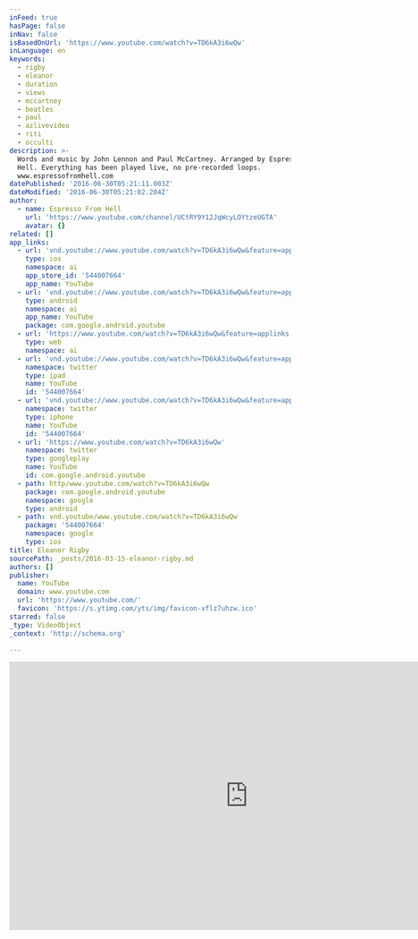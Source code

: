 ```yaml
---
inFeed: true
hasPage: false
inNav: false
isBasedOnUrl: 'https://www.youtube.com/watch?v=TD6kA3i6wQw'
inLanguage: en
keywords:
  - rigby
  - eleanor
  - duration
  - views
  - mccartney
  - beatles
  - paul
  - azlivevideo
  - riti
  - occulti
description: >-
  Words and music by John Lennon and Paul McCartney. Arranged by Espresso From
  Hell. Everything has been played live, no pre-recorded loops.
  www.espressofromhell.com
datePublished: '2016-06-30T05:21:11.003Z'
dateModified: '2016-06-30T05:21:02.204Z'
author:
  - name: Espresso From Hell
    url: 'https://www.youtube.com/channel/UCtRY9Y12JqWcyLOYtzeUGTA'
    avatar: {}
related: []
app_links:
  - url: 'vnd.youtube://www.youtube.com/watch?v=TD6kA3i6wQw&feature=applinks'
    type: ios
    namespace: ai
    app_store_id: '544007664'
    app_name: YouTube
  - url: 'vnd.youtube://www.youtube.com/watch?v=TD6kA3i6wQw&feature=applinks'
    type: android
    namespace: ai
    app_name: YouTube
    package: com.google.android.youtube
  - url: 'https://www.youtube.com/watch?v=TD6kA3i6wQw&feature=applinks'
    type: web
    namespace: ai
  - url: 'vnd.youtube://www.youtube.com/watch?v=TD6kA3i6wQw&feature=applinks'
    namespace: twitter
    type: ipad
    name: YouTube
    id: '544007664'
  - url: 'vnd.youtube://www.youtube.com/watch?v=TD6kA3i6wQw&feature=applinks'
    namespace: twitter
    type: iphone
    name: YouTube
    id: '544007664'
  - url: 'https://www.youtube.com/watch?v=TD6kA3i6wQw'
    namespace: twitter
    type: googleplay
    name: YouTube
    id: com.google.android.youtube
  - path: http/www.youtube.com/watch?v=TD6kA3i6wQw
    package: com.google.android.youtube
    namespace: google
    type: android
  - path: vnd.youtube/www.youtube.com/watch?v=TD6kA3i6wQw
    package: '544007664'
    namespace: google
    type: ios
title: Eleanor Rigby
sourcePath: _posts/2016-03-15-eleanor-rigby.md
authors: []
publisher:
  name: YouTube
  domain: www.youtube.com
  url: 'https://www.youtube.com/'
  favicon: 'https://s.ytimg.com/yts/img/favicon-vflz7uhzw.ico'
starred: false
_type: VideoObject
_context: 'http://schema.org'

---
```

<iframe src="https://cdn.embedly.com/widgets/media.html?src=https%3A%2F%2Fwww.youtube.com%2Fembed%2FTD6kA3i6wQw%3Ffeature%3Doembed&amp;url=https%3A%2F%2Fwww.youtube.com%2Fwatch%3Fv%3DTD6kA3i6wQw&amp;image=https%3A%2F%2Fi.ytimg.com%2Fvi%2FTD6kA3i6wQw%2Fhqdefault.jpg&amp;key=b7d04c9b404c499eba89ee7072e1c4f7&amp;type=text%2Fhtml&amp;schema=youtube" width="854" height="480" scrolling="no" frameborder="0" allowfullscreen="allowfullscreen" style=""></iframe>